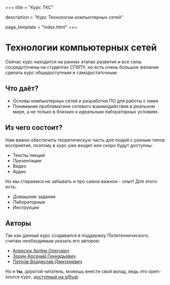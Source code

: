 +++
title = "Курс TКС"

description  = "Курс Технологии компьютерных сетей" 

page_template = "index.html"
+++

# Технологии компьютерных сетей

Сейчас курс находится на ранних этапах развития и все силы сосредоточены на студентах СПбПУ, но есть очень большое желание сделать курс общедоступным и самодостаточным.

## Что даёт?

* Основы компьютерных сетей и разработки ПО для работы с ними
* Понимание проблематики сетевого взаимодействия в реальном мире, а не только в близких к идеальным лабораторных условиях.

## Из чего состоит?

Нам важно обеспечить теоретическую часть для людей с разным типов восприятия, поэтому в курс уже входят или скоро будут доступны:

* Тексты лекций
* Презентации
* Видео
* Аудио

Но мы стараемся не забывать и про самое важное - опыт!
Для этого есть:

* Домашние задания
* Лабораторные
* Инструкции

## Авторы

Так как данный курс создавался в поддержку Политехнического, считаю необходимым указать его авторов:

* [Алексюк Артём Олегович](https://github.com/h31)
* [Зорин Арсений Геннадьевич](https://github.com/wrbbz)
* [Петров Владислав Дмитриевич](https://ejiek.com)

Но и **ты**, дорогой читатель, можешь внести свой вклад, ведь это open-source курс, [доступный на github](https://github.com/insysnw/insysnw.github.io).

